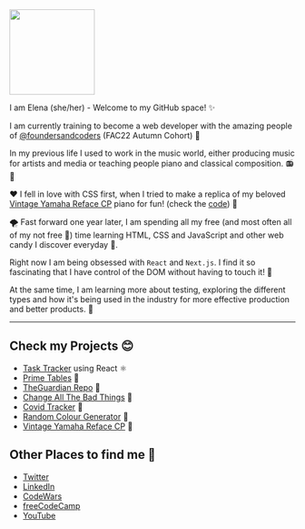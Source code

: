 <!-- <img src="https://media.giphy.com/media/1oCxIGSL2oa0GXuJlP/giphy.gif" width="180"/> -->
<img src="https://media.giphy.com/media/26Fxy3Iz1ari8oytO/giphy.gif" width="150"/>

I am Elena (she/her) - Welcome to my GitHub space! :sparkles:

I am currently training to become a web developer with the amazing people of [@foundersandcoders](https://github.com/foundersandcoders) (FAC22 Autumn Cohort) :star_struck:

In my previous life I used to work in the music world, either producing music for artists and media or teaching people piano and classical composition. :radio: :violin:

:heart: I fell in love with CSS first, when I tried to make a replica of my beloved [Vintage Yamaha Reface CP](https://elenamarinaki.github.io/vintage_piano_replica/) piano for fun! (check the [code](https://github.com/elenamarinaki/vintage_piano_replica)) :musical_keyboard:

:tornado: Fast forward one year later, I am spending all my free (and most often all of my not free :hand_over_mouth:) time learning HTML, CSS and JavaScript and other web candy I discover everyday :lollipop:.

Right now I am being obsessed with `React` and `Next.js`. I find it so fascinating that I have control of the DOM without having to touch it! 🤯

At the same time, I am learning more about testing, exploring the different types and how it's being used in the industry for more effective production and better products. 🧪

---

## Check my Projects :blush:

- [Task Tracker](https://github.com/elenamarinaki/task-tracker) using React ⚛
- [Prime Tables](https://elenamarinaki.github.io/prime-tables/) 🎲
- [TheGuardian Repo](https://elenamarinaki.github.io/TheGuardian_Repo/) :newspaper:
- [Change All The Bad Things](https://elenamarinaki.github.io/form-catbt/) :seedling:
- [Covid Tracker](https://fac22.github.io/Adriana_Elena-API/) :dna:
- [Random Colour Generator](https://elenamarinaki.github.io/random-colour-generator/) :art:
- [Vintage Yamaha Reface CP](https://elenamarinaki.github.io/vintage_piano_replica/) :musical_keyboard:
  <!-- - [The Office](https://elenamarinaki.github.io/the_office/) :spiral_notepad: -->
  <!-- - [Square Board - a fun drawing board!](https://elenamarinaki.github.io/squareboard/) :yellow_square: :orange_square: :purple_square: -->

## Other Places to find me :space_invader:

- [Twitter](https://twitter.com/rhuave)
- [LinkedIn](https://www.linkedin.com/in/elenamarinaki/)
- [CodeWars](https://www.codewars.com/users/rhuave)
- [freeCodeCamp](https://www.freecodecamp.org/fcc74ffc650-45d5-40a4-92d7-009023cbd189)
- [YouTube](https://www.youtube.com/channel/UCb-BPyGLnxMOESIFy3vkg_w)
